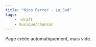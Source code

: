 ```yaml
---
title: "Nino Ferrer - Le Sud"
tags:
    - -draft
    - musique/chanson
---
```


Page créée automatiquement, mais vide.
